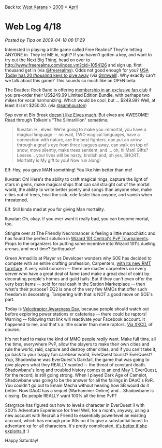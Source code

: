 Back to: [West Karana](/posts/westkarana.md) > [2009](/posts/2009/westkarana.md) > [April](./westkarana.md)
# Web Log 4/18

*Posted by Tipa on 2009-04-18 06:17:29*

Interested in playing a little game called Free Realms? They're letting ANYONE in. They let ME in, right? If you haven't gotten a key, and want to try out the Next Big Thing, head on over to <http://www.freerealms.com/index.vm?cid=1054126> and sign up, first thousand get in (via [@freerealms](http://twitter.com/freerealms)). Odds not good enough for you? [USA Today has 20 *thousand* keys to give away](http://content.usatoday.com/Contests/ContestEntry/Contests.aspx?ContestId=0a3eb78d-e70d-4703-a4ed-6cc6ee8eecc0) (via [Grimwell](http://www.grimwell.com/?p=391)). Why exactly can't we talk about this game? This sounds so much like an OPEN beta.

The Beatles: Rock Band is offering [membership in an exclusive fan club](http://www.destructoid.com/pre-order-the-beatles-rock-band-get-into-special-club-128894.phtml) if you pre-order their US$249.99 Limited Edition Bundle, with perhaps two mikes for vocal harmonizing. Which would be cool, but ... $249.99? Well, at least it isn't $250.00. (via [@samhouston](http://twitter.com/samhouston))

Syp over at Bio Break [doesn't like Elves much](http://biobreak.wordpress.com/2009/04/17/the-no-elf-club/). But elves are AWESOME! Read through Tolkein's "The Silmarillion" sometime. 

> Iluvatar: Hi, elves! We're going to make you immortal, you have a magical language -- no wait, TWO magical languages, have a connection with nature, are the best fighters, can put an arrow through a gnat's eye from three leagues away, can walk on top of snow, move silently, make trees sentient, and ... oh, hi Man! Gifts? Lessee... your lives will be nasty, brutish and, oh yes, SHORT. Mortality is My gift to you! Now run along!

Elf: Hey, you gave MAN something! You like him better than me!

Iluvatar: Oh! Here's the ability to craft magical rings, capture the light of stars in gems, make magical ships that can sail straight out of the mortal world, the ability to write better poetry and songs than anyone else, make cities out of trees, heal the sick, ride faster than anyone, and vanish when threatened.

Elf: Still kinda mad at you for giving Man mortality.

Iluvatar: Oh, okay. If you ever want it really bad, you can become mortal, too.



Stingite over at The Friendly Necromancer is feeling a little masochistic and has found the perfect solution in [Wizard 101 Central's PvP Tournaments](http://thefriendlynecromancer.blogspot.com/2009/04/pvp-tournaments.html). Props to the organizers for putting some incentive into Wizard 101's dueling arenas, and next time? Earthquake!

Green Armadillo at Player vs Developer wonders why SOE has decided to compete with an entire crafting profession, Carpenters, [with its new RMT furniture](http://playervsdeveloper.blogspot.com/2009/04/real-money-transactions-and-conflict-of.html). A very valid concern -- there are master carpenters on every server who have a great deal of fame (and make a great deal of coin) by decorating people's homes and guild halls. But if they can't even offer the very best items -- sold for real cash in the Station Marketplace -- then what's their purpose? EQ2 is one of the very few MMOs that offer such freedom in decorating. Tampering with that is NOT a good move on SOE's part.

Today is [Velociraptor Awareness Day](http://www.facebook.com/event.php?eid=57142076128), because people should watch out before exploring power stations or cafeterias -- there could be raptors! Warning -- following that link will reactivate your Facebook account. It happened to me, and that's a little scarier than mere raptors. [Via XKCD](http://blag.xkcd.com/2009/04/17/miscellaneous-friday-notes/), of course.

It's not hard to make the kind of MMO people *really* want. Make full time, all the time, everywhere PvP, allow the players to make their own cities and rule the world, raid, capture and destroy other cities, and if you can't take it, go back to your happy fun carebear world, EverQuest tourist? EverQuest? Yup, Shadowbane was EverQuest's Darkfall, the game that was going to give players what they REALLY wanted -- the threat of constant death. Shadowbane's long and troubled history [comes to an end May 1](http://biobreak.wordpress.com/2009/04/17/shadowbane-rip/). EverQuest, for the record, is still going strong. When I played Dark Age of Camelot, Shadowbane was going to be the answer for all the failings in DAoC's RvR. You couldn't go out to Emain Mecha without hearing how SB would do it better. Now DAoC has a sequel (Warhammer Online) and... Shadowbane is closing. Do people REALLY want 100% all the time PvP?

Stargrace has figured out how to level a character in EverQuest II with 200% Adventure Experience for free! Well, for a month, anyway, using a new account with Recruit a Friend to essentially powerlevel an existing account, which has enough prior 80s on it to give a substantial boost to adventure xp for all characters. It's pretty complicated, [it's better if she explains it](http://mmoquests.com/2009/04/17/recruit-a-friend-goodness/) :)

Happy Saturday!


